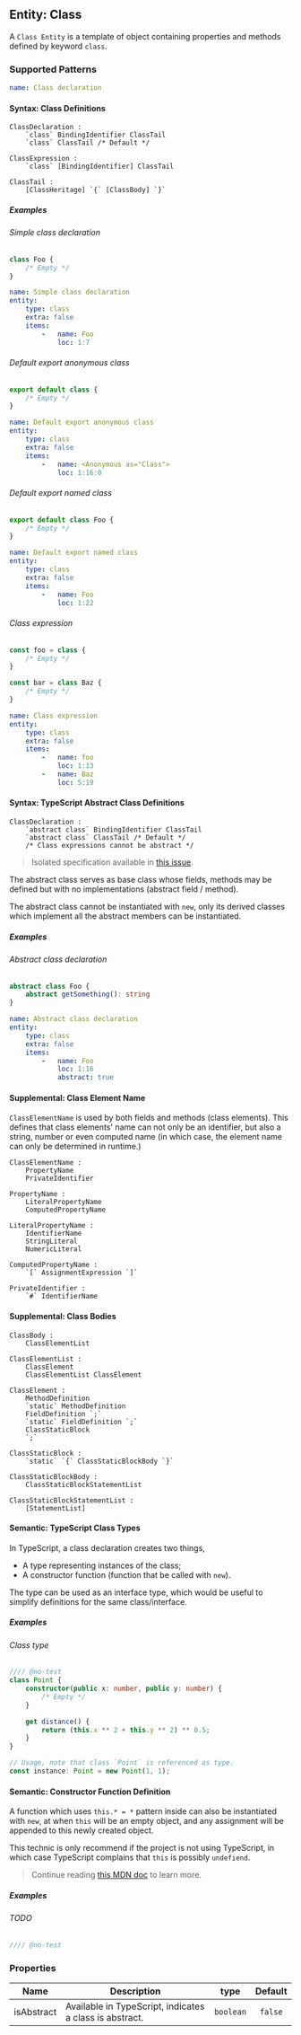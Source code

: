## Entity: Class

A `Class Entity` is a template of object containing properties and methods defined by keyword `class`.

### Supported Patterns

```yaml
name: Class declaration
```

#### Syntax: Class Definitions

```text
ClassDeclaration :
    `class` BindingIdentifier ClassTail
    `class` ClassTail /* Default */

ClassExpression :
    `class` [BindingIdentifier] ClassTail

ClassTail :
    [ClassHeritage] `{` [ClassBody] `}`
```

##### Examples

###### Simple class declaration

```js
class Foo {
    /* Empty */
}
```

```yaml
name: Simple class declaration
entity:
    type: class
    extra: false
    items:
        -   name: Foo
            loc: 1:7
```

###### Default export anonymous class

```js
export default class {
    /* Empty */
}
```

```yaml
name: Default export anonymous class
entity:
    type: class
    extra: false
    items:
        -   name: <Anonymous as="Class">
            loc: 1:16:0
```

###### Default export named class

```js
export default class Foo {
    /* Empty */
}
```

```yaml
name: Default export named class
entity:
    type: class
    extra: false
    items:
        -   name: Foo
            loc: 1:22
```

###### Class expression

```js
const foo = class {
    /* Empty */
}

const bar = class Baz {
    /* Empty */
}
```

```yaml
name: Class expression
entity:
    type: class
    extra: false
    items:
        -   name: foo
            loc: 1:13
        -   name: Baz
            loc: 5:19
```

#### Syntax: TypeScript Abstract Class Definitions

```text
ClassDeclaration :
    `abstract class` BindingIdentifier ClassTail
    `abstract class` ClassTail /* Default */
    /* Class expressions cannot be abstract */
```

> Isolated specification available in [this issue](https://github.com/Microsoft/TypeScript/issues/3578).

The abstract class serves as base class whose fields, methods may be defined but with no implementations (abstract field / method).

The abstract class cannot be instantiated with `new`, only its derived classes which implement all the abstract members can be instantiated.

##### Examples

###### Abstract class declaration

```ts
abstract class Foo {
    abstract getSomething(): string
}
```

```yaml
name: Abstract class declaration
entity:
    type: class
    extra: false
    items:
        -   name: Foo
            loc: 1:16
            abstract: true
```

#### Supplemental: Class Element Name

`ClassElementName` is used by both fields and methods (class elements). This defines that class elements' name can not only be an identifier, but also a string, number or even computed name (in which case, the element name can only be determined in runtime.)

```text
ClassElementName :
    PropertyName
    PrivateIdentifier

PropertyName :
    LiteralPropertyName
    ComputedPropertyName

LiteralPropertyName :
    IdentifierName
    StringLiteral
    NumericLiteral

ComputedPropertyName :
    `[` AssignmentExpression `]`
    
PrivateIdentifier :
    `#` IdentifierName
```

#### Supplemental: Class Bodies

```text
ClassBody :
    ClassElementList

ClassElementList :
    ClassElement
    ClassElementList ClassElement

ClassElement :
    MethodDefinition
    `static` MethodDefinition
    FieldDefinition `;`
    `static` FieldDefinition `;`
    ClassStaticBlock
    `;`
    
ClassStaticBlock :
    `static` `{` ClassStaticBlockBody `}`

ClassStaticBlockBody :
    ClassStaticBlockStatementList

ClassStaticBlockStatementList :
    [StatementList]
```

#### Semantic: TypeScript Class Types

In TypeScript, a class declaration creates two things,

* A type representing instances of the class;
* A constructor function (function that be called with `new`).

The type can be used as an interface type, which would be useful to simplify definitions for the same class/interface.

##### Examples

###### Class type

```ts
//// @no-test
class Point {
    constructor(public x: number, public y: number) {
        /* Empty */
    }

    get distance() {
        return (this.x ** 2 + this.y ** 2) ** 0.5;
    }
}

// Usage, note that class `Point` is referenced as type.
const instance: Point = new Point(1, 1);
```

#### Semantic: Constructor Function Definition

A function which uses `this.* = *` pattern inside can also be instantiated with `new`, at when `this` will be an empty object, and any assignment will be appended to this newly created object.

This technic is only recommend if the project is not using TypeScript, in which case TypeScript complains that `this` is possibly `undefiend`.

> Continue reading [this MDN doc](https://developer.mozilla.org/en-US/docs/Web/JavaScript/Reference/Operators/new#description) to learn more.

##### Examples

###### TODO

```js
//// @no-test
```

### Properties

| Name       | Description                                             |   type    | Default |
|------------|---------------------------------------------------------|:---------:|:-------:|
| isAbstract | Available in TypeScript, indicates a class is abstract. | `boolean` | `false` |
